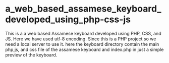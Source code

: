 # a_web_based_assamese_keyboard_developed_using_php-css-js
This is a a web based Assamese keyboard developed using PHP, CSS, and JS. Here we have used utf-8 encoding. Since this is a PHP project so we need a local server to use it. 
here the keyboard directory contain the main php,js, and css file of the assamese keyboard and index.php in just a simple preview of the keyboard.
